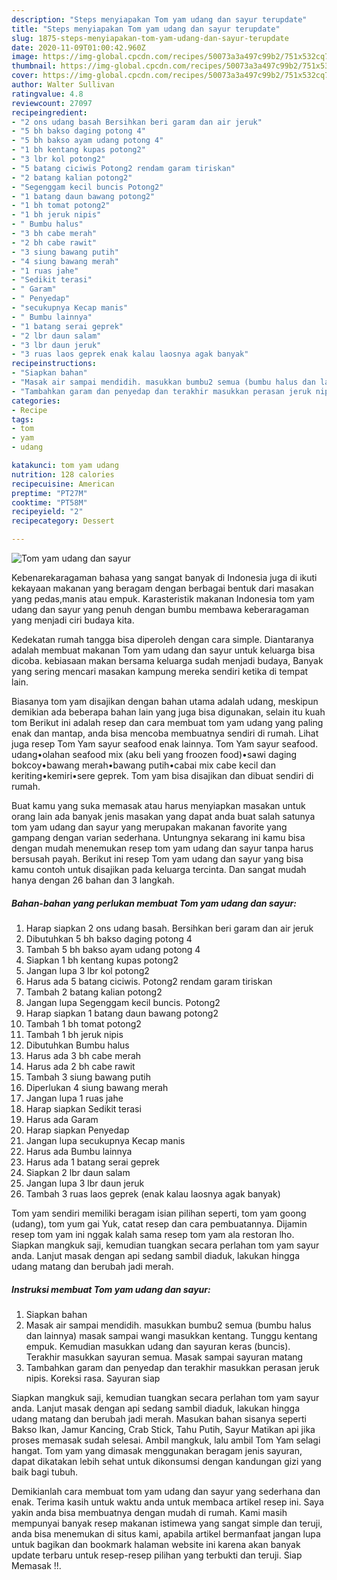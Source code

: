 ```yaml
---
description: "Steps menyiapakan Tom yam udang dan sayur terupdate"
title: "Steps menyiapakan Tom yam udang dan sayur terupdate"
slug: 1875-steps-menyiapakan-tom-yam-udang-dan-sayur-terupdate
date: 2020-11-09T01:00:42.960Z
image: https://img-global.cpcdn.com/recipes/50073a3a497c99b2/751x532cq70/tom-yam-udang-dan-sayur-foto-resep-utama.jpg
thumbnail: https://img-global.cpcdn.com/recipes/50073a3a497c99b2/751x532cq70/tom-yam-udang-dan-sayur-foto-resep-utama.jpg
cover: https://img-global.cpcdn.com/recipes/50073a3a497c99b2/751x532cq70/tom-yam-udang-dan-sayur-foto-resep-utama.jpg
author: Walter Sullivan
ratingvalue: 4.8
reviewcount: 27097
recipeingredient:
- "2 ons udang basah Bersihkan beri garam dan air jeruk"
- "5 bh bakso daging potong 4"
- "5 bh bakso ayam udang potong 4"
- "1 bh kentang kupas potong2"
- "3 lbr kol potong2"
- "5 batang ciciwis Potong2 rendam garam tiriskan"
- "2 batang kalian potong2"
- "Segenggam kecil buncis Potong2"
- "1 batang daun bawang potong2"
- "1 bh tomat potong2"
- "1 bh jeruk nipis"
- " Bumbu halus"
- "3 bh cabe merah"
- "2 bh cabe rawit"
- "3 siung bawang putih"
- "4 siung bawang merah"
- "1 ruas jahe"
- "Sedikit terasi"
- " Garam"
- " Penyedap"
- "secukupnya Kecap manis"
- " Bumbu lainnya"
- "1 batang serai geprek"
- "2 lbr daun salam"
- "3 lbr daun jeruk"
- "3 ruas laos geprek enak kalau laosnya agak banyak"
recipeinstructions:
- "Siapkan bahan"
- "Masak air sampai mendidih. masukkan bumbu2 semua (bumbu halus dan lainnya) masak sampai wangi masukkan kentang. Tunggu kentang empuk. Kemudian masukkan udang dan sayuran keras (buncis). Terakhir masukkan sayuran semua. Masak sampai sayuran matang"
- "Tambahkan garam dan penyedap dan terakhir masukkan perasan jeruk nipis. Koreksi rasa. Sayuran siap"
categories:
- Recipe
tags:
- tom
- yam
- udang

katakunci: tom yam udang 
nutrition: 128 calories
recipecuisine: American
preptime: "PT27M"
cooktime: "PT58M"
recipeyield: "2"
recipecategory: Dessert

---
```



![Tom yam udang dan sayur](https://img-global.cpcdn.com/recipes/50073a3a497c99b2/751x532cq70/tom-yam-udang-dan-sayur-foto-resep-utama.jpg)

Kebenarekaragaman bahasa yang sangat banyak di Indonesia juga di ikuti kekayaan makanan yang beragam dengan berbagai bentuk dari masakan yang pedas,manis atau empuk. Karasteristik makanan Indonesia tom yam udang dan sayur yang penuh dengan bumbu membawa keberaragaman yang menjadi ciri budaya kita.


Kedekatan rumah tangga bisa diperoleh dengan cara simple. Diantaranya adalah membuat makanan Tom yam udang dan sayur untuk keluarga bisa dicoba. kebiasaan makan bersama keluarga sudah menjadi budaya, Banyak yang sering mencari masakan kampung mereka sendiri ketika di tempat lain.

Biasanya tom yam disajikan dengan bahan utama adalah udang, meskipun demikian ada beberapa bahan lain yang juga bisa digunakan, selain itu kuah tom Berikut ini adalah resep dan cara membuat tom yam udang yang paling enak dan mantap, anda bisa mencoba membuatnya sendiri di rumah. Lihat juga resep Tom Yam sayur seafood enak lainnya. Tom Yam sayur seafood. udang•olahan seafood mix (aku beli yang froozen food)•sawi daging bokcoy•bawang merah•bawang putih•cabai mix cabe kecil dan keriting•kemiri•sere geprek. Tom yam bisa disajikan dan dibuat sendiri di rumah.

Buat kamu yang suka memasak atau harus menyiapkan masakan untuk orang lain ada banyak jenis masakan yang dapat anda buat salah satunya tom yam udang dan sayur yang merupakan makanan favorite yang gampang dengan varian sederhana. Untungnya sekarang ini kamu bisa dengan mudah menemukan resep tom yam udang dan sayur tanpa harus bersusah payah.
Berikut ini resep Tom yam udang dan sayur yang bisa kamu contoh untuk disajikan pada keluarga tercinta. Dan sangat mudah hanya dengan 26 bahan dan 3 langkah.


<!--inarticleads1-->

##### Bahan-bahan yang perlukan membuat Tom yam udang dan sayur:

1. Harap siapkan 2 ons udang basah. Bersihkan beri garam dan air jeruk
1. Dibutuhkan 5 bh bakso daging potong 4
1. Tambah 5 bh bakso ayam udang potong 4
1. Siapkan 1 bh kentang kupas potong2
1. Jangan lupa 3 lbr kol potong2
1. Harus ada 5 batang ciciwis. Potong2 rendam garam tiriskan
1. Tambah 2 batang kalian potong2
1. Jangan lupa Segenggam kecil buncis. Potong2
1. Harap siapkan 1 batang daun bawang potong2
1. Tambah 1 bh tomat potong2
1. Tambah 1 bh jeruk nipis
1. Dibutuhkan  Bumbu halus
1. Harus ada 3 bh cabe merah
1. Harus ada 2 bh cabe rawit
1. Tambah 3 siung bawang putih
1. Diperlukan 4 siung bawang merah
1. Jangan lupa 1 ruas jahe
1. Harap siapkan Sedikit terasi
1. Harus ada  Garam
1. Harap siapkan  Penyedap
1. Jangan lupa secukupnya Kecap manis
1. Harus ada  Bumbu lainnya
1. Harus ada 1 batang serai geprek
1. Siapkan 2 lbr daun salam
1. Jangan lupa 3 lbr daun jeruk
1. Tambah 3 ruas laos geprek (enak kalau laosnya agak banyak)


Tom yam sendiri memiliki beragam isian pilihan seperti, tom yam goong (udang), tom yum gai Yuk, catat resep dan cara pembuatannya. Dijamin resep tom yam ini nggak kalah sama resep tom yam ala restoran lho. Siapkan mangkuk saji, kemudian tuangkan secara perlahan tom yam sayur anda. Lanjut masak dengan api sedang sambil diaduk, lakukan hingga udang matang dan berubah jadi merah. 

<!--inarticleads2-->

##### Instruksi membuat  Tom yam udang dan sayur:

1. Siapkan bahan
1. Masak air sampai mendidih. masukkan bumbu2 semua (bumbu halus dan lainnya) masak sampai wangi masukkan kentang. Tunggu kentang empuk. Kemudian masukkan udang dan sayuran keras (buncis). Terakhir masukkan sayuran semua. Masak sampai sayuran matang
1. Tambahkan garam dan penyedap dan terakhir masukkan perasan jeruk nipis. Koreksi rasa. Sayuran siap


Siapkan mangkuk saji, kemudian tuangkan secara perlahan tom yam sayur anda. Lanjut masak dengan api sedang sambil diaduk, lakukan hingga udang matang dan berubah jadi merah. Masukan bahan sisanya seperti Bakso Ikan, Jamur Kancing, Crab Stick, Tahu Putih, Sayur Matikan api jika proses memasak sudah selesai. Ambil mangkuk, lalu ambil Tom Yam selagi hangat. Tom yam yang dimasak menggunakan beragam jenis sayuran, dapat dikatakan lebih sehat untuk dikonsumsi dengan kandungan gizi yang baik bagi tubuh. 

Demikianlah cara membuat tom yam udang dan sayur yang sederhana dan enak. Terima kasih untuk waktu anda untuk membaca artikel resep ini. Saya yakin anda bisa membuatnya dengan mudah di rumah. Kami masih mempunyai banyak resep makanan istimewa yang sangat simple dan teruji, anda bisa menemukan di situs kami, apabila artikel bermanfaat jangan lupa untuk bagikan dan bookmark halaman website ini karena akan banyak update terbaru untuk resep-resep pilihan yang terbukti dan teruji. Siap Memasak !!. 
